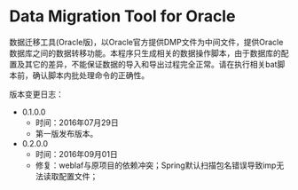 Data Migration Tool for Oracle
===================

数据迁移工具(Oracle版)，以Oracle官方提供DMP文件为中间文件，提供Oracle数据库之间的数据转移功能。本程序只生成相关的数据操作脚本，由于数据库的配置及其它的差异，不能保证数据的导入和导出过程完全正常。请在执行相关bat脚本前，确认脚本内批处理命令的正确性。

版本变更日志：
- 0.1.0.0
	- 时间：2016年07月29日
	- 第一版发布版本。
- 0.2.0.0
	- 时间：2016年09月01日
	- 修复：weblaf与原项目的依赖冲突；Spring默认扫描包名错误导致imp无法读取配置文件；